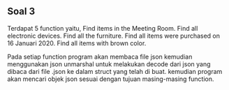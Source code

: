
## Soal 3

Terdapat 5 function yaitu,
Find items in the Meeting Room.
Find all electronic devices.
Find all the furniture.
Find all items were purchased on 16 Januari 2020.
Find all items with brown color.

Pada setiap function program akan membaca file json kemudian menggunakan json unmarshal untuk melakukan decode dari json yang dibaca dari file .json ke dalam struct yang telah di buat. kemudian program akan mencari objek json sesuai dengan tujuan masing-masing function.